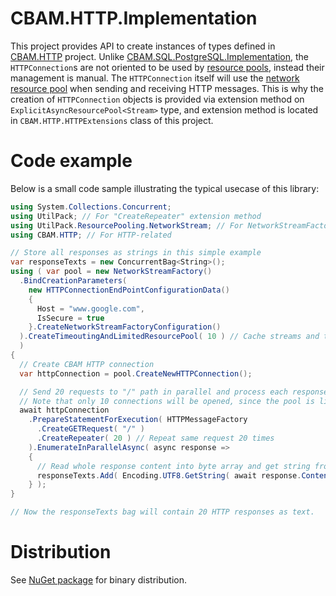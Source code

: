 # CBAM.HTTP.Implementation

This project provides API to create instances of types defined in [CBAM.HTTP](../CBAM.HTTP) project.
Unlike [CBAM.SQL.PostgreSQL.Implementation](../CBAM.SQL.PostgreSQL.Implementation), the `HTTPConnection`s are not oriented to be used by [resource pools](https://github.com/CometaSolutions/UtilPack/tree/develop/Source/UtilPack.ResourcePooling), instead their management is manual.
The `HTTPConnection` itself will use the [network resource pool](https://github.com/CometaSolutions/UtilPack/tree/develop/Source/UtilPack.ResourcePooling.NetworkStream) when sending and receiving HTTP messages.
This is why the creation of `HTTPConnection` objects is provided via extension method on `ExplicitAsyncResourcePool<Stream>` type, and extension method is located in `CBAM.HTTP.HTTPExtensions` class of this project.

# Code example
Below is a small code sample illustrating the typical usecase of this library:

```csharp
using System.Collections.Concurrent;
using UtilPack; // For "CreateRepeater" extension method
using UtilPack.ResourcePooling.NetworkStream; // For NetworkStreamFactory
using CBAM.HTTP; // For HTTP-related

// Store all responses as strings in this simple example
var responseTexts = new ConcurrentBag<String>();
using ( var pool = new NetworkStreamFactory()
  .BindCreationParameters(
    new HTTPConnectionEndPointConfigurationData()
    {
      Host = "www.google.com",
      IsSecure = true
    }.CreateNetworkStreamFactoryConfiguration()
  ).CreateTimeoutingAndLimitedResourcePool( 10 ) // Cache streams and their idle time, and limit maximum concurrent connections to 10
  )
{
  // Create CBAM HTTP connection
  var httpConnection = pool.CreateNewHTTPConnection();

  // Send 20 requests to "/" path in parallel and process each response
  // Note that only 10 connections will be opened, since the pool is limited to 10 concurrent connections
  await httpConnection
    .PrepareStatementForExecution( HTTPMessageFactory
      .CreateGETRequest( "/" )
      .CreateRepeater( 20 ) // Repeat same request 20 times
    ).EnumerateInParallelAsync( async response =>
    {
      // Read whole response content into byte array and get string from it (assume UTF-8 encoding for this simple example)
      responseTexts.Add( Encoding.UTF8.GetString( await response.Content.ReadAllContentIfKnownSizeAsync() ) );
    } );
}

// Now the responseTexts bag will contain 20 HTTP responses as text.
```

# Distribution
See [NuGet package](http://www.nuget.org/packages/CBAM.HTTP.Implementation) for binary distribution.
